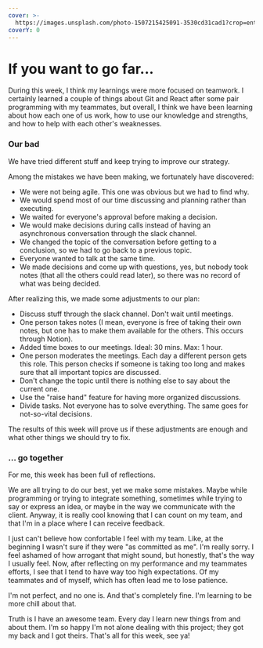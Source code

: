 ```yaml
---
cover: >-
  https://images.unsplash.com/photo-1507215425091-3530cd31cad1?crop=entropy&cs=tinysrgb&fm=jpg&ixid=MnwxOTcwMjR8MHwxfHNlYXJjaHw3fHx0ZWFtc3xlbnwwfHx8fDE2NTUxNjY5ODk&ixlib=rb-1.2.1&q=80
coverY: 0
---
```


# If you want to go far...

During this week, I think my learnings were more focused on teamwork. I certainly learned a couple of things about Git and React after some pair programming with my teammates, but overall, I think we have been learning about how each one of us work, how to use our knowledge and strengths, and how to help with each other's weaknesses.

### Our bad

We have tried different stuff and keep trying to improve our strategy.

Among the mistakes we have been making, we fortunately have discovered:

* We were not being agile. This one was obvious but we had to find why.
* We would spend most of our time discussing and planning rather than executing.
* We waited for everyone's approval before making a decision.
* We would make decisions during calls instead of having an asynchronous conversation through the slack channel.
* We changed the topic of the conversation before getting to a conclusion, so we had to go back to a previous topic.
* Everyone wanted to talk at the same time.
* We made decisions and come up with questions, yes, but nobody took notes (that all the others could read later), so there was no record of what was being decided.

After realizing this, we made some adjustments to our plan:

* Discuss stuff through the slack channel. Don't wait until meetings.
* One person takes notes (I mean, everyone is free of taking their own notes, but one has to make them available for the others. This occurs through Notion).
* Added time boxes to our meetings. Ideal: 30 mins. Max: 1 hour.
* One person moderates the meetings. Each day a different person gets this role. This person checks if someone is taking too long and makes sure that all important topics are discussed.
* Don't change the topic until there is nothing else to say about the current one.
* Use the "raise hand" feature for having more organized discussions.
* Divide tasks. Not everyone has to solve everything. The same goes for not-so-vital decisions.

The results of this week will prove us if these adjustments are enough and what other things we should try to fix.

### ... go together

For me, this week has been full of reflections.

We are all trying to do our best, yet we make some mistakes. Maybe while programming or trying to integrate something, sometimes while trying to say or express an idea, or maybe in the way we communicate with the client. Anyway, it is really cool knowing that I can count on my team, and that I'm in a place where I can receive feedback.

I just can't believe how confortable I feel with my team. Like, at the beginning I wasn't sure if they were "as committed as me". I'm really sorry. I feel ashamed of how arrogant that might sound, but honestly, that's the way I usually feel. Now, after reflecting on my performance and my teammates efforts, I see that I tend to have way too high expectations. Of my teammates and of myself, which has often lead me to lose patience.

I'm not perfect, and no one is. And that's completely fine. I'm learning to be more chill about that.

Truth is I have an awesome team. Every day I learn new things from and about them. I'm so happy I'm not alone dealing with this project; they got my back and I got theirs. That's all for this week, see ya!

